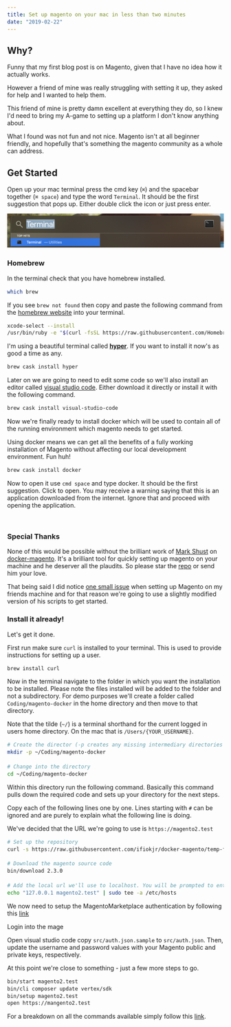 ```yaml
---
title: Set up magento on your mac in less than two minutes
date: "2019-02-22"
---
```


## Why?

Funny that my first blog post is on Magento, given that I have no idea how it actually works.

However a friend of mine was really struggling with setting it up, they asked for help and I wanted to help them.

This friend of mine is pretty damn excellent at everything they do, so I knew I'd need to bring my A-game to setting up a platform I don't know anything about.

What I found was not fun and not nice. Magento isn't at all beginner friendly, and hopefully that's something the magento community as a whole can address.

## Get Started

Open up your mac terminal press the cmd key (`⌘`) and the spacebar together (`⌘ space`) and type the word `Terminal`. It should be the first suggestion that pops up. Either double click the icon or just press enter.

![Open the default terminal](./default-terminal.png "Open the default terminal")

### Homebrew

In the terminal check that you have homebrew installed.

```bash
which brew
```

If you see `brew not found` then copy and paste the following command from the [homebrew website](https://brew.sh/) into your terminal.

```bash
xcode-select --install
/usr/bin/ruby -e "$(curl -fsSL https://raw.githubusercontent.com/Homebrew/install/master/install)"
```

I'm using a beautiful terminal called [**hyper**](https://hyper.is/). If you want to install it now's as good a time as any.

```bash
brew cask install hyper
```

Later on we are going to need to edit some code so we'll also install an editor called [visual studio code](https://code.visualstudio.com). Either download it directly or install it with the following command.

```bash
brew cask install visual-studio-code
```

Now we're finally ready to install docker which will be used to contain all of the running environment which magento needs to get started.

Using docker means we can get all the benefits of a fully working installation of Magento without affecting our local development environment. Fun huh!

```bash
brew cask install docker
```

Now to open it use `cmd space` and type docker. It should be the first suggestion. Click to open. You may receive a warning saying that this is an application downloaded from the internet. Ignore that and proceed with opening the application.

<br>

### Special Thanks

None of this would be possible without the brilliant work of [Mark Shust](https://github.com/markshust) on [docker-magento](https://github.com/markshust/docker-magento). It's a brilliant tool for quickly setting up magento on your machine and he deserver all the plaudits. So please star the [repo](https://github.com/markshust/docker-magento) or send him your love.

That being said I did notice [one small issue](https://github.com/markshust/docker-magento/pull/132) when setting up Magento on my friends machine and for that reason we're going to use a slightly modified version of his scripts to get started.

### Install it already!

Let's get it done.

First run make sure `curl` is installed to your terminal. This is used to provide instructions for setting up a user.

```bash
brew install curl
```

Now in the terminal navigate to the folder in which you want the installation to be installed. Please note the files installed will be added to the folder and not a subdirectory. For demo purposes we'll create a folder called `Coding/magento-docker` in the home directory and then move to that directory.

Note that the tilde (`~/`) is a terminal shorthand for the current logged in users home directory. On the mac that is `/Users/{YOUR_USERNAME}`.

```bash
# Create the director (-p creates any missing intermediary directories as well)
mkdir -p ~/Coding/magento-docker

# Change into the directory
cd ~/Coding/magento-docker
```

Within this directory run the following command. Basically this command pulls down the required code and sets up your directory for the next steps.

Copy each of the following lines one by one. Lines starting with `#` can be ignored and are purely to explain what the following line is doing.

We've decided that the URL we're going to use is `https://magento2.test`

```bash
# Set up the repository
curl -s https://raw.githubusercontent.com/ifiokjr/docker-magento/temp-fix/lib/template | bash -s -- magento-2

# Download the magento source code
bin/download 2.3.0

# Add the local url we'll use to localhost. You will be prompted to enter your password.
echo "127.0.0.1 magento2.test" | sudo tee -a /etc/hosts
```

We now need to setup the MagentoMarketplace authentication by following this [link](https://devdocs.magento.com/guides/v2.0/install-gde/prereq/connect-auth.html)

Login into the mage

Open visual studio code copy `src/auth.json.sample` to `src/auth.json`. Then, update the username and password values with your Magento public and private keys, respectively.

At this point we're close to something - just a few more steps to go.

```bash
bin/start magento2.test
bin/cli composer update vertex/sdk
bin/setup magento2.test
open https://mangento2.test
```

For a breakdown on all the commands available simply follow this [link](https://github.com/markshust/docker-magento#custom-cli-commands).

<!-- ### Git

Next we need to setup git.

If you're getting tired of my style of writing you can just follow the setup [here](http://sourabhbajaj.com/mac-setup/Git/).

Install git

```bash
brew install git
```

Check it's installed  -->
